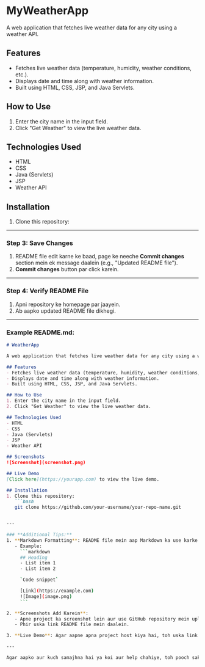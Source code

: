# MyWeatherApp
A web application that fetches live weather data for any city using a weather API.

## Features
- Fetches live weather data (temperature, humidity, weather conditions, etc.).
- Displays date and time along with weather information.
- Built using HTML, CSS, JSP, and Java Servlets.

## How to Use
1. Enter the city name in the input field.
2. Click "Get Weather" to view the live weather data.

## Technologies Used
- HTML
- CSS
- Java (Servlets)
- JSP
- Weather API

## Installation
1. Clone this repository:


---

### **Step 3: Save Changes**
1. README file edit karne ke baad, page ke neeche **Commit changes** section mein ek message daalein (e.g., "Updated README file").
2. **Commit changes** button par click karein.

---

### **Step 4: Verify README File**
1. Apni repository ke homepage par jaayein.
2. Ab aapko updated README file dikhegi.

---

### **Example README.md:**
```markdown
# WeatherApp

A web application that fetches live weather data for any city using a weather API.

## Features
- Fetches live weather data (temperature, humidity, weather conditions, etc.).
- Displays date and time along with weather information.
- Built using HTML, CSS, JSP, and Java Servlets.

## How to Use
1. Enter the city name in the input field.
2. Click "Get Weather" to view the live weather data.

## Technologies Used
- HTML
- CSS
- Java (Servlets)
- JSP
- Weather API

## Screenshots
![Screenshot](screenshot.png)

## Live Demo
[Click here](https://yourapp.com) to view the live demo.

## Installation
1. Clone this repository:
   ```bash
   git clone https://github.com/your-username/your-repo-name.git


---

### **Additional Tips:**
1. **Markdown Formatting**: README file mein aap Markdown ka use karke headings, lists, code snippets, links, aur images add kar sakte hain.
   - Example:
     ```markdown
     ## Heading
     - List item 1
     - List item 2

     `Code snippet`

     [Link](https://example.com)
     ![Image](image.png)
     ```

2. **Screenshots Add Karein**:
   - Apne project ka screenshot lein aur use GitHub repository mein upload karein.
   - Phir uska link README file mein daalein.

3. **Live Demo**: Agar aapne apna project host kiya hai, toh uska link README file mein daal sakte hain.

---

Agar aapko aur kuch samajhna hai ya koi aur help chahiye, toh pooch sakte hain. 😊
